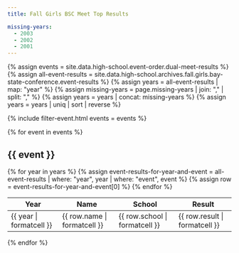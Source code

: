 ```yaml
---
title: Fall Girls BSC Meet Top Results

missing-years:
  - 2003
  - 2002
  - 2001
---
```


{% assign events = site.data.high-school.event-order.dual-meet-results %}
{% assign all-event-results = site.data.high-school.archives.fall.girls.bay-state-conference.event-results %}
{% assign years = all-event-results | map: "year" %}
{% assign missing-years = page.missing-years | join: "," | split: "," %}
{% assign years = years | concat: missing-years %}
{% assign years = years | uniq | sort | reverse %}

{% include filter-event.html
  events = events %}

{% for event in events %}

<div class="filter-section" data-option="event" data-section="{{ event }}" markdown="1">

## {{ event }}

<table>
  <thead>
    <tr>
      <th>Year</th>
      <th>Name</th>
      <th>School</th>
      <th>Result</th>
    </tr>
  </thead>
  <tbody>
    {% for year in years %}
      {% assign event-results-for-year-and-event = all-event-results | where: "year", year | where: "event", event %}
      {% assign row = event-results-for-year-and-event[0] %}
      <tr>
        <td>{{ year | formatcell }}</td>
        <td>{{ row.name | formatcell }}</td>
        <td>{{ row.school | formatcell }}</td>
        <td>{{ row.result | formatcell }}</td>
      </tr>
    {% endfor %}
  </tbody>
</table>

</div>

{% endfor %}
